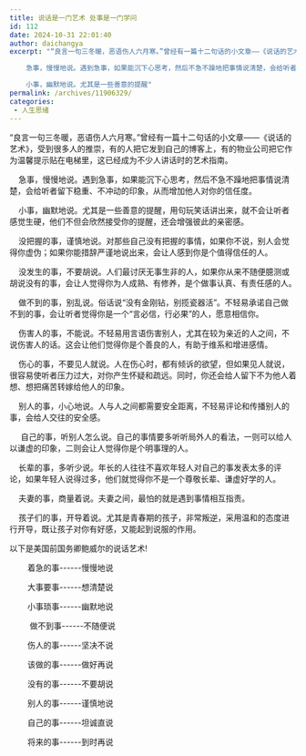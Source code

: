 ```yaml
---
title: 说话是一门艺术 处事是一门学问
id: 112
date: 2024-10-31 22:01:40
author: daichangya
excerpt: "“良言一句三冬暖，恶语伤人六月寒。”曾经有一篇十二句话的小文章——《说话的艺术》，受到很多人的推崇，有的人把它发到自己的博客上，有的物业公司把它作为温馨提示贴在电梯里，这已经成为不少人讲话时的艺术指南。

    急事，慢慢地说。遇到急事，如果能沉下心思考，然后不急不躁地把事情说清楚，会给听者留下稳重、不冲动的印象，从而增加他人对你的信任度。

    小事，幽默地说。尤其是一些善意的提醒"
permalink: /archives/11906329/
categories:
 - 人生思绪
---
```




“良言一句三冬暖，恶语伤人六月寒。”曾经有一篇十二句话的小文章——《说话的艺术》，受到很多人的推崇，有的人把它发到自己的博客上，有的物业公司把它作为温馨提示贴在电梯里，这已经成为不少人讲话时的艺术指南。


&nbsp;&nbsp;&nbsp; 急事，慢慢地说。遇到急事，如果能沉下心思考，然后不急不躁地把事情说清楚，会给听者留下稳重、不冲动的印象，从而增加他人对你的信任度。


&nbsp;&nbsp;&nbsp; 小事，幽默地说。尤其是一些善意的提醒，用句玩笑话讲出来，就不会让听者感觉生硬，他们不但会欣然接受你的提醒，还会增强彼此的亲密感。


&nbsp;&nbsp;&nbsp; 没把握的事，谨慎地说。对那些自己没有把握的事情，如果你不说，别人会觉得你虚伪；如果你能措辞严谨地说出来，会让人感到你是个&#20540;得信任的人。


&nbsp;&nbsp;&nbsp; 没发生的事，不要胡说。人们最讨厌无事生非的人，如果你从来不随便臆测或胡说没有的事，会让人觉得你为人成熟、有修养，是个做事认真、有责任感的人。


&nbsp;&nbsp;&nbsp; 做不到的事，别乱说。俗话说“没有金刚钻，别揽瓷器活”。不轻易承诺自己做不到的事，会让听者觉得你是一个“言必信，行必果”的人，愿意相信你。


&nbsp;&nbsp;&nbsp; 伤害人的事，不能说。不轻易用言语伤害别人，尤其在较为亲近的人之间，不说伤害人的话。这会让他们觉得你是个善良的人，有助于维系和增进感情。


&nbsp;&nbsp;&nbsp; 伤心的事，不要见人就说。人在伤心时，都有倾诉的欲望，但如果见人就说，很容易使听者压力过大，对你产生怀疑和疏远。同时，你还会给人留下不为他人着想、想把痛苦转嫁给他人的印象。


&nbsp;&nbsp;&nbsp; 别人的事，小心地说。人与人之间都需要安全距离，不轻易评论和传播别人的事，会给人交往的安全感。


&nbsp;&nbsp;&nbsp;&nbsp; 自己的事，听别人怎么说。自己的事情要多听听局外人的看法，一则可以给人以谦虚的印象，二则会让人觉得你是个明事理的人。


&nbsp;&nbsp;&nbsp; 长辈的事，多听少说。年长的人往往不喜欢年轻人对自己的事发表太多的评论，如果年轻人说得过多，他们就觉得你不是一个尊敬长辈、谦虚好学的人。


&nbsp;&nbsp;&nbsp; 夫妻的事，商量着说。夫妻之间，最怕的就是遇到事情相互指责。


&nbsp;&nbsp;&nbsp; 孩子们的事，开导着说。尤其是青春期的孩子，非常叛逆，采用温和的态度进行开导，既让孩子对你有好感，又能起到说服的作用。


以下是美国前国务卿鲍威尔的说话艺术!


&nbsp;&nbsp;&nbsp;&nbsp;&nbsp;&nbsp;&nbsp; 着急的事------慢慢地说


&nbsp;&nbsp;&nbsp;&nbsp;&nbsp;&nbsp;&nbsp; 大事要事------想清楚说


&nbsp;&nbsp;&nbsp;&nbsp;&nbsp;&nbsp;&nbsp; 小事琐事------幽默地说


&nbsp;&nbsp; &nbsp;&nbsp;&nbsp;&nbsp;&nbsp; 做不到事------不随便说


&nbsp;&nbsp;&nbsp;&nbsp;&nbsp;&nbsp;&nbsp; 伤人的事------坚决不说


&nbsp;&nbsp;&nbsp;&nbsp;&nbsp;&nbsp;&nbsp; 该做的事------做好再说


&nbsp;&nbsp;&nbsp;&nbsp;&nbsp;&nbsp;&nbsp; 没有的事------不要胡说


&nbsp;&nbsp;&nbsp;&nbsp;&nbsp;&nbsp;&nbsp; 别人的事------谨慎地说


&nbsp;&nbsp;&nbsp;&nbsp;&nbsp;&nbsp;&nbsp; 自己的事------坦诚直说


&nbsp;&nbsp;&nbsp;&nbsp;&nbsp;&nbsp;&nbsp; 将来的事------到时再说
